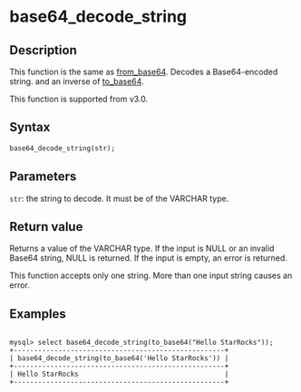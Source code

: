---
---

# base64_decode_string

## Description

This function is the same as [from_base64](from_base64.md).
Decodes a Base64-encoded string. and an inverse of [to_base64](to_base64.md).

This function is supported from v3.0.

## Syntax

```Haskell
base64_decode_string(str);
```

## Parameters

`str`: the string to decode. It must be of the VARCHAR type.

## Return value

Returns a value of the VARCHAR type. If the input is NULL or an invalid Base64 string, NULL is returned. If the input is empty, an error is returned.

This function accepts only one string. More than one input string causes an error.

## Examples

```Plain Text

mysql> select base64_decode_string(to_base64("Hello StarRocks"));
+----------------------------------------------------+
| base64_decode_string(to_base64('Hello StarRocks')) |
+----------------------------------------------------+
| Hello StarRocks                                    |
+----------------------------------------------------+
```
